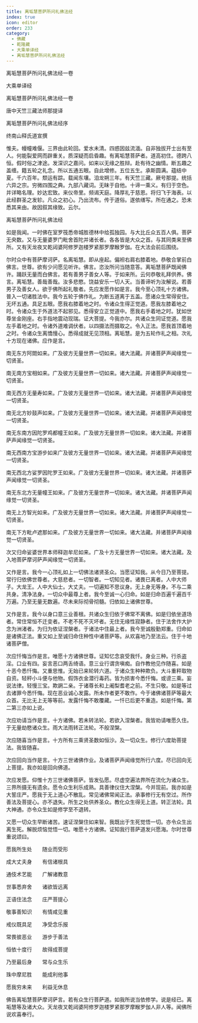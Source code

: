```yaml
---
title: 离垢慧菩萨所问礼佛法经
index: true
icon: editor
order: 233
category:
  - 佛藏
  - 乾隆藏
  - 大乘单译经
  - 离垢慧菩萨所问礼佛法经
---
```


离垢慧菩萨所问礼佛法经一卷  

大乘单译经  

离垢慧菩萨所问礼佛法经一卷  

唐中天竺三藏法师那提译  

离垢慧菩萨所问礼佛法经序  

终南山释氏道宣撰  

惟夫。幔幢难偃。三界由此轮回。爱水未清。四惑因兹流湎。自非独拔开士出有至人。何能裂爱网而辟重关。质深疑而启昏趣。有离垢慧菩萨者。道高初住。德跨八恒。假时俗之津途。发深识之嘉问。如来以无缘之胜辩。赴有待之幽情。断五趣之盖缠。籍五轮之礼念。所以五通五眼。自此增修。五位五生。承斯圆满。蕴结中夏。千六百年。颓运有踪。载闻东壤。洎龙朔三年。有天竺三藏。厥号那提。统括六异之宗。穷微四围之典。九部八藏词。无昧于自他。十谛一乘义。有归于空色。并详略名理。妙达宏致。来仪帝里。频谒天庭。降厚礼于慈恩。将归飞于海表。以此经群圣之发轸。凡众之初心。乃出流布。传于道俗。遂依缮写。所在通之。恐未悉其来由。故因叙其缘致。云尔。  

离垢慧菩萨所问礼佛法经  

如是我闻。一时佛在室罗筏悉帝城胜德林中给孤独园。与大比丘众五百人俱。菩萨无央数。又与无量婆罗门毗舍首陀并诸长者。各各皆是大众之首。与其同类来至佛所。又有天龙夜叉乾闼婆阿修罗迦楼罗紧那罗摩睺罗伽。在大法会前后围绕。  

尔时众中有菩萨摩诃萨。名离垢慧。即从座起。偏袒右肩右膝着地。恭敬合掌前白佛言。世尊。欲有少问愿见听许。佛言。恣汝所问当随意答。离垢慧菩萨既闻佛许。踊跃无量而白佛言。若有善男子善女人等。于如来所。云何恭敬礼拜供养。佛言。离垢慧。善哉善哉。汝多悲愍。饶益安乐一切人天。当善谛听为汝解说。若善男子及善女人。欲于佛所起礼敬者。先应发愿作如是言。我今至心顶礼十方诸佛。普入一切诸胜法中。我今五轮于佛作礼。为断五道离于五盖。愿诸众生常得安住。无坏五通。具足五眼。愿我右膝着地之时。令诸众生得正觉道。愿我左膝着地之时。令诸众生于外道法不起邪见。悉得安立正觉道中。愿我右手着地之时。犹如世尊坐金刚座。右手指地震动现瑞。证大菩提。今我亦尔。共诸众生同证觉道。愿我左手着地之时。令诸外道难调伏者。以四摄法而摄取之。令入正法。愿我首顶着地之时。令诸众生离憍慢心。悉得成就无见顶相。离垢慧。是为五轮作礼之相。次礼十方现在诸佛。应作是言。  

南无东方阿閦如来。广及彼方无量世界一切如来。诸大法藏。并诸菩萨声闻缘觉一切贤圣。  

南无南方宝相如来。广及彼方无量世界一切如来。诸大法藏。并诸菩萨声闻缘觉一切贤圣。  

南无西方无量寿如来。广及彼方无量世界一切如来。诸大法藏。并诸菩萨声闻缘觉一切贤圣。  

南无北方妙鼓声如来。广及彼方无量世界一切如来。诸大法藏。并诸菩萨声闻缘觉一切贤圣。  

南无东南方因陀罗鸡都幢王如来。广及彼方无量世界一切如来。诸大法藏。并诸菩萨声闻缘觉一切贤圣。  

南无西南方宝游步如来广及彼方无量世界一切如来。诸大法藏。并诸菩萨声闻缘觉一切贤圣。  

南无西北方娑罗因陀罗王如来。广及彼方无量世界一切如来。诸大法藏。并诸菩萨声闻缘觉一切贤圣。  

南无东北方无量幢王如来。广及彼方无量世界一切如来。诸大法藏。并诸菩萨声闻缘觉一切贤圣。  

南无上方智光如来。广及彼方无量世界一切如来。诸大法藏。并诸菩萨声闻缘觉一切贤圣。  

南无下方毗卢遮那如来。广及彼方无量世界一切如来。诸大法藏。并诸菩萨声闻缘觉一切贤圣。  

次又归命娑婆世界本师释迦牟尼如来。广及十方无量世界一切如来。诸大法藏。及入地菩萨摩诃萨声闻缘觉一切贤圣。  

又作是言。我今一心顶礼如上一切佛法诸贤圣众。当愿证知我。从今日乃至菩提。常行归依佛世尊者。大慈悲者。一切智者。一切知见者。诸畏已离者。人中大师子。大龙王。人中大仙士。大丈夫。一切遍知不思议身。无上身无等身。不与二乘共身。清净法身。一切众中最尊上者。我今至诚一心归命。如是归命百遍千遍百千万遍。乃至无量无数遍。尽未来际彻骨彻髓。归依如上诸佛世尊。  

又作是言。我今以身口意三业善根。共诸众生归依于佛常不离佛。如是归依坐道场者。常住常恒不迁变者。不老不死不灭坏者。无住无缘性寂静者。住于法舍作大护念为洲渚者。为归为依证涅槃者。于诸法中住最上者。我今至诚殷勤郑重。归命如是诸佛正法。重又如上至诚归命住种性中诸菩萨等。从欢喜地乃至法云。住于十地诸菩萨僧。  

次应忏悔当作是言。唯愿十方诸佛世尊。证知忆念哀受我忏。身业三种。行杀盗淫。口业有四。妄言恶口两舌绮语。意三业行谓贪嗔痴。自作教他见作随喜。如是十恶今悉忏悔。又重思惟。无始已来轮转六道。于诸众生种种欺负。大斗重秤取物自资。轻秤小斗便与他物。假饰衣金潜行毒药。皆为损害今悉忏悔。或谤三乘。妄说法律。轻慢三宝。欺誷二亲。于诸尊长和上阇梨耆老之前。不生只敬。如是等过去诸罪今悉忏悔。现在恶业诚心发露。所未作者更不敢作。今于诸佛诸菩萨等最大众首。无比无上无等等前。发露忏悔不敢覆藏。一忏已后更不重造。如是忏悔。第二第三亦如上说。  

次应劝请当作是言。十方诸佛。若未转法轮。若欲入涅槃者。我皆劝请唯愿久住。于无量劫愍诸众生。雨大法雨转正法轮。不般涅槃。  

次应随喜当作是言。十方所有三乘贤圣数如恒沙。及一切众生。修行六度助菩提法。我皆随喜。  

次应回向当作是言。十方三世诸佛作业。及诸菩萨声闻缘觉所行六度。尽已回向无上菩提。我亦如是回向佛道。  

次应发愿。仰惟十方三世诸佛菩萨。皆发弘愿。尽虚空遍法界所在流化为诸众生。三界所摄无有遗余。愿令众生利乐成熟。具善律仪住大涅槃。今并现前。我亦如是大誓庄严。愿我于无上道心不散乱。常见诸佛常闻正法。承事修行无有空过。所作善法及菩提心。亦不退失。所生之处供养圣众。教化众生得无上道。转正法轮。具大神通。亦令众生如是修学至不退转。  

又愿一切众生早断诸苦。速证涅槃住如来智。我既出于生死觉悟一切。亦令众生出离生死。解脱烦恼觉悟一切。唯愿十方诸佛。证知我行菩萨道发兴愿海。尔时世尊重说颂曰。  

愿我所生处　　随业而受形  

成大丈夫身　　有信诸根具  

通伎术艺能　　广解诸教意  

世事悉弃舍　　诸欲皆远离  

正语住法念　　庄严菩提心  

敬事善知识　　有情咸见重  

戒仪既具足　　净受念乐报  

常畏彼恶业　　游步于善法  

恒依十度行　　故得成菩提  

乃至最后身　　常与众生乐  

珠中摩尼胜　　能成利他事  

愿我穷未来　　利益无休息  

佛告离垢慧菩萨摩诃萨言。若有众生行菩萨道。如我所说当依修学。说是经已。离垢慧等及诸大众。天龙夜叉乾闼婆阿修罗迦楼罗紧那罗摩睺罗伽人非人等。闻佛所说欢喜奉行。  
